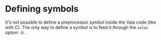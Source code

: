 

Defining symbols
================

It's not possible to define a preprocessor symbol inside the Vala code (like with C). The only way to define a symbol is to feed it through the `valac` option `-D` .

